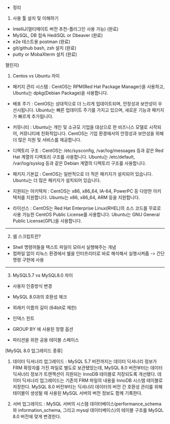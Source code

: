 - 정리

1) 사용 툴 설치 및 이해하기
* IntelliJ(얼티메이트 버전 추천-플러그인 사용 가능) (완료)
* MySQL, DB 접속 HediSQL or Dbeaver (완료)
* e2e 테스트용 postman (완료)
* git/github bash, zsh 설치 (완료)
* putty or MobaXterm 설치 (완료)

챌린지)
1) Centos vs Ubuntu 차이 
- 패키지 관리 시스템 : CentOS는 RPM(Red Hat Package Manager)을 사용하고, Ubuntu는 dpkg(Debian Package)을 사용합니다.

- 배포 주기 : CentOS는 상대적으로 더 느리게 업데이트되며, 안정성과 보안성이 우선시됩니다. Ubuntu는 빠른 업데이트 주기를 가지고 있으며, 새로운 기능과 패키지가 빠르게 추가됩니다.

- 커뮤니티 : Ubuntu는 개인 및 소규모 기업을 대상으로 한 비즈니스 모델로 시작되어, 커뮤니티에 친화적입니다. CentOS는 기업 환경에서의 안정성과 보안성을 위해 더 많은 지원 및 서비스를 제공합니다.

- 디렉토리 구조 : CentOS는 /etc/sysconfig, /var/log/messages 등과 같은 Red Hat 계열의 디렉토리 구조를 사용합니다. Ubuntu는 /etc/default, /var/log/syslog 등과 같은 Debian 계열의 디렉토리 구조를 사용합니다.

- 패키지 기본값 : CentOS는 일반적으로 더 적은 패키지가 설치되어 있습니다. Ubuntu는 더 많은 패키지가 설치되어 있습니다.

- 지원되는 아키텍처 : CentOS는 x86, x86_64, IA-64, PowerPC 등 다양한 아키텍처를 지원합니다. Ubuntu는 x86, x86_64, ARM 등을 지원합니다.

- 라이선스 : CentOS는 Red Hat Enterprise Linux(RHEL)의 소스 코드를 무료로 사용 가능한 CentOS Public License를 사용합니다. Ubuntu는 GNU General Public License(GPL)을 사용합니다.
***
2) 쉡 스크립트란?
- Shell 명령어들을 텍스트 파일이 모아서 실행해주는 개념
- 컴파일 없이 리눅스 환경에서 쉘을 인터프리터로 바로 해석해서 실행시켜줌 -> 간단명령 구현에 사용
***
3) MySQL5.7 vs MySQL8.0 차이

* 사용자 인증방식 변경

* MySQL 8.0과의 호환성 체크

* 외래키 이름의 길이 (64bit로 제한)

* 인덱스 힌트

* GROUP BY 에 사용된 정렬 옵션

* 파티션을 위한 공용 테이블 스페이스

[MySQL 8.0 업그레이드 종류]

1. 데이터 딕셔너리 업그레이드 : MySQL 5.7 버전까지는 데이터 딕셔너리 정보가 FRM 확장자를 가진 파일로 별도로 보관됐었는데, MySQL 8.0 버전부터는 데이터 딕셔너리 정보가 트랜잭션이 지원되는 InnoDB 테이블로 저장되도록 개선됐다. 데이터 딕셔너리 업그레이드는 기존의 FRM 파일의 내용을 InnoDB 시스템 테이블로 저장한다. MySQL 8.0 버전부터는 딕셔너리 데이터의 버전 간 호환성 관리를 위해 테이블이 생성될 때 사용된 MySQL 서버의 버전 정보도 함께 기록한다.


2. 서버 업그레이드 : MySQL 서버의 시스템 데이터베이스(performance_schema와 information_schema, 그리고 mysql 데이터베이스)의 테이블 구조를 MySQL 8.0 버전에 맞게 변경한다.